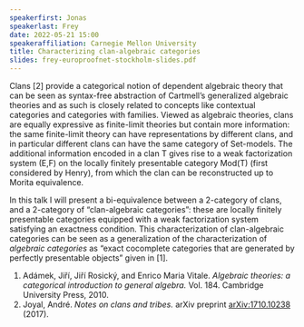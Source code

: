 ```yaml
---
speakerfirst: Jonas
speakerlast: Frey
date: 2022-05-21 15:00
speakeraffiliation: Carnegie Mellon University
title: Characterizing clan-algebraic categories
slides: frey-europroofnet-stockholm-slides.pdf
---
```


Clans [2] provide a categorical notion of dependent algebraic theory that can be seen as syntax-free abstraction of Cartmell’s generalized algebraic theories and as such is closely related to concepts like contextual categories and categories with families.
Viewed as algebraic theories, clans are equally expressive as finite-limit theories but contain more information: the same finite-limit theory can have representations by different clans, and in particular different clans can have the same category of Set-models. The additional information encoded in a clan T gives rise to a weak factorization system (E,F) on the locally finitely presentable category Mod(T) (first considered by Henry), from which the clan can be reconstructed up to Morita equivalence.

In this talk I will present a bi-equivalence between a 2-category of clans, and a 2-category of “clan-algebraic categories”: these are locally finitely presentable categories equipped with a weak factorization system satisfying an exactness condition.  This characterization of clan-algebraic categories can be seen as a generalization of the characterization of *algebraic categories* as “exact cocomplete categories that are generated by perfectly presentable objects” given in [1].

1. Adámek, Jiří, Jiří Rosický, and Enrico Maria Vitale. *Algebraic theories: a categorical introduction to general algebra.* Vol. 184. Cambridge University Press, 2010.
2. Joyal, André. *Notes on clans and tribes.* arXiv preprint [arXiv:1710.10238](https://arxiv.org/abs/1710.10238) (2017).
